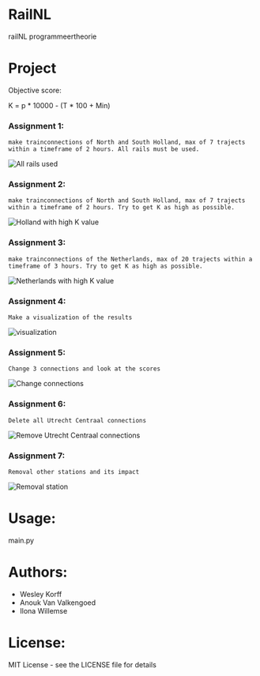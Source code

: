 # RailNL
railNL programmeertheorie

# Project
Objective score:

K = p * 10000 - (T * 100 + Min)

### Assignment 1:
```
make trainconnections of North and South Holland, max of 7 trajects within a timeframe of 2 hours. All rails must be used.
```
![All rails used](............png)

### Assignment 2:
```
make trainconnections of North and South Holland, max of 7 trajects within a timeframe of 2 hours. Try to get K as high as possible.
```
![Holland with high K value](............png)

### Assignment 3:
```
make trainconnections of the Netherlands, max of 20 trajects within a timeframe of 3 hours. Try to get K as high as possible.
```
![Netherlands with high K value](............png)

### Assignment 4:
```
Make a visualization of the results
```
![visualization](............gif)

### Assignment 5:
```
Change 3 connections and look at the scores
```
![Change connections](............gif)

### Assignment 6:
```
Delete all Utrecht Centraal connections
```
![Remove Utrecht Centraal connections](............gif)

### Assignment 7:
```
Removal other stations and its impact
```
![Removal station](............gif)

# Usage:
main.py

# Authors:
- Wesley Korff
- Anouk Van Valkengoed
- Ilona Willemse

# License:
MIT License - see the LICENSE file for details
